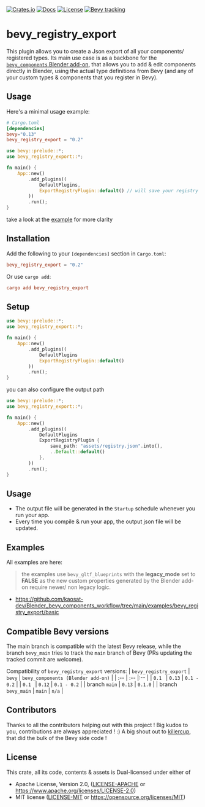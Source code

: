 [![Crates.io](https://img.shields.io/crates/v/bevy_registry_export)](https://crates.io/crates/bevy_registry_export)
[![Docs](https://img.shields.io/docsrs/bevy_registry_export)](https://docs.rs/bevy_registry_export/latest/bevy_registry_export/)
[![License](https://img.shields.io/crates/l/bevy_registry_export)](https://github.com/kaosat-dev/Blender_bevy_components_workflow/blob/main/crates/bevy_registry_export/License.md)
[![Bevy tracking](https://img.shields.io/badge/Bevy%20tracking-released%20version-lightblue)](https://github.com/bevyengine/bevy/blob/main/docs/plugins_guidelines.md#main-branch-tracking)

# bevy_registry_export

This plugin allows you to create a Json export of all your components/ registered types.
Its main use case is as a backbone for the [```bevy_components``` Blender add-on](https://github.com/kaosat-dev/Blender_bevy_components_workflow/tree/main/tools/bevy_components), that allows you to add & edit components directly in Blender, using the actual type definitions from Bevy 
(and any of your custom types & components that you register in Bevy).


## Usage

Here's a minimal usage example:

```toml
# Cargo.toml
[dependencies]
bevy="0.13"
bevy_registry_export = "0.2"
```

```rust no_run
use bevy::prelude::*;
use bevy_registry_export::*;

fn main() {
    App::new()
        .add_plugins((
            DefaultPlugins,
            ExportRegistryPlugin::default() // will save your registry schema json file to assets/registry.json
        ))
        .run();
}

```

take a look at the [example]('https://github.com/kaosat-dev/Blender_bevy_components_workflow/tree/main/examples/bevy_registry_export/basic/src/core/mod.rs) for more clarity


##  Installation

Add the following to your `[dependencies]` section in `Cargo.toml`:

```toml
bevy_registry_export = "0.2"

```

Or use `cargo add`:

```toml
cargo add bevy_registry_export
```

## Setup

```rust no_run
use bevy::prelude::*;
use bevy_registry_export::*;

fn main() {
    App::new()
        .add_plugins((
            DefaultPlugins
            ExportRegistryPlugin::default()
        ))
        .run();
}

```

you can also configure the output path

```rust no_run
use bevy::prelude::*;
use bevy_registry_export::*;

fn main() {
    App::new()
        .add_plugins((
            DefaultPlugins
            ExportRegistryPlugin {
                save_path: "assets/registry.json".into(),
                ..Default::default()
            },
        ))
        .run();
}

```

## Usage

- The output file will be generated in the ```Startup``` schedule whenever you run your app.
- Every time you compile & run your app, the output json file will be updated.

## Examples

All examples are here:

> the examples use ```bevy_gltf_blueprints``` with the **legacy_mode** set to **FALSE** as the new custom properties generated by the Blender add-on require newer/ non legacy logic.

- https://github.com/kaosat-dev/Blender_bevy_components_workflow/tree/main/examples/bevy_registry_export/basic


## Compatible Bevy versions

The main branch is compatible with the latest Bevy release, while the branch `bevy_main` tries to track the `main` branch of Bevy (PRs updating the tracked commit are welcome).

Compatibility of `bevy_registry_export` versions:
| `bevy_registry_export` | `bevy` |  `bevy_components (Blender add-on)` |
| :--                 | :--    |:--    |
| `0.1 `              | `0.13` | `0.1 - 0.2` |
| `0.1 `              | `0.12` | `0.1 - 0.2` |
| branch `main`       | `0.13` | `0.1.0` |
| branch `bevy_main`  | `main` | `n/a` |


## Contributors

Thanks to all the contributors helping out with this project ! Big kudos to you, contributions are always appreciated ! :)
A big shout out to [killercup](https://github.com/killercup), that did the bulk of the Bevy side code !

## License

This crate, all its code, contents & assets is Dual-licensed under either of

- Apache License, Version 2.0, ([LICENSE-APACHE](./LICENSE_APACHE.md) or https://www.apache.org/licenses/LICENSE-2.0)
- MIT license ([LICENSE-MIT](./LICENSE_MIT.md) or https://opensource.org/licenses/MIT)